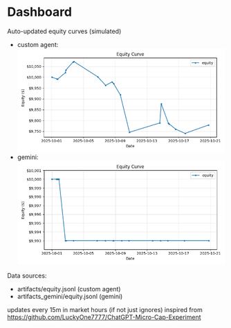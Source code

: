 # Dashboard

Auto-updated equity curves (simulated)

- custom agent: ![Equity Curve](artifacts/equity.png?v=f609c87)
- gemini: ![Equity Curve (Gemini)](artifacts_gemini/equity.png?v=f609c87)

Data sources:
- artifacts/equity.jsonl (custom agent)
- artifacts_gemini/equity.jsonl (gemini)

updates every 15m in market hours (if not just ignores)
inspired from https://github.com/LuckyOne7777/ChatGPT-Micro-Cap-Experiment